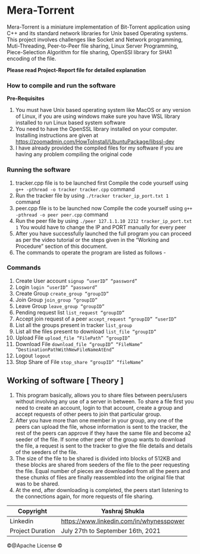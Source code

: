 # Mera-Torrent
Mera-Torrent is a miniature implementation of Bit-Torrent application using
C++ and its standard network libraries for Unix based Operating systems.
This project involves challenges like Socket and Network programming,
Muti-Threading, Peer-to-Peer file sharing, Linux Server Programming,
Piece-Selection Algorithm for file sharing, OpenSSl library for SHA1
encoding of the file.

**Please read Project-Report file for detailed explanation**

### How to compile and run the software

**Pre-Requisites**

1. You must have Unix based operating system like MacOS or any
version of Linux, if you are using windows make sure you have
WSL library installed to run Linux based system software
2. You need to have the OpenSSL library installed on your computer.
Installing instructions are given at
https://zoomadmin.com/HowToInstall/UbuntuPackage/libssl-dev
3. I have already provided the compiled files for my software if you
are having any problem compiling the original code

### Running the software

 1. tracker.cpp file is to be launched first
Compile the code yourself using ```g++ -pthread -o tracker tracker.cpp``` command
2. Run the tracker file by using ```./tracker tracker_ip_port.txt 1``` command
3. peer.cpp file is to be launched now Compile the code yourself using ```g++ -pthread -o peer peer.cpp```
command
4. Run the peer file by using ```./peer 127.1.1.10 2212 tracker_ip_port.txt 1```
You would have to change the IP and PORT manually for every peer
5. After you have successfully launched the full program you can proceed
as per the video tutorial or the steps given in the “Working and
Procedure” section of this document.
6. The commands to operate the program are listed as follows -

### Commands 
1. Create User account ```signup “userID” “password”```
2. Login ```login “userID” “password”```
3. Create Group ```create_group “groupID”```
4. Join Group ```join_group “groupID”```
5. Leave Group ```leave_group “groupID”```
6. Pending request list ```list_request “groupID”```
7. Accept join request of a peer ```accept_request “groupID”
“userID”```
8. List all the groups present in tracker ```list_group```
9. List all the files present to download ```list_file “groupID”```
10. Upload File ```upload_file “FilePath” “groupID”```
11. Download File ```download_file “groupID” “FileName” “DestinationPathWithNewFileNameAtEnd”```
12. Logout ```logout```
13. Stop Share of File ```stop_share “groupID” “fileName”```

## Working of software [ Theory ]

1. This program basically, allows you to share files between peers/users
without involving any use of a server in between. To share a file first
you need to create an account, login to that account, create a group
and accept requests of other peers to join that particular group.
2. After you have more than one member in your group, any one of the
peers can upload the file, whose information is sent to the tracker, the
rest of the peers can approve if they have the same file and become a2
seeder of the file. If some other peer of the group wants to download
the file, a request is sent to the tracker to give the file details and
details of the seeders of the file.
3. The size of the file to be shared is divided into blocks of 512KB and
these blocks are shared from seeders of the file to the peer requesting
the file. Equal number of pieces are downloaded from all the peers and
these chunks of files are finally reassembled into the original file that
was to be shared.
4. At the end, after downloading is completed, the peers start listening to
the connections again, for more requests of file sharing.

Copyright |  Yashraj Shukla
--------- | ---------------
Linkedin  | https://www.linkedin.com/in/whynesspower
Project Duration | July 27th to September 16th, 2021

©@Apache License ©
